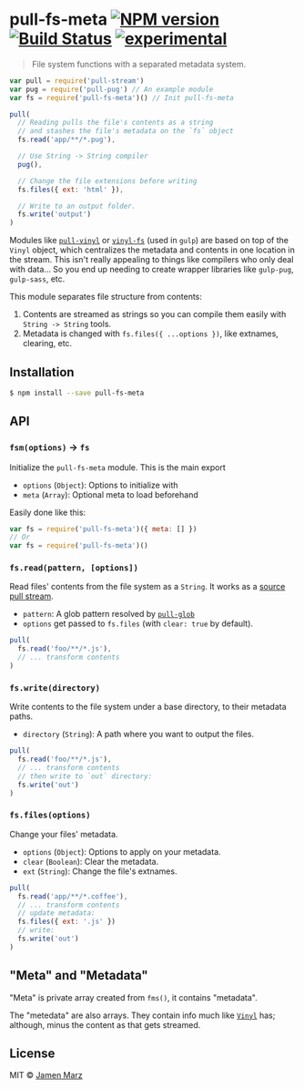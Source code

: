 # pull-fs-meta [![NPM version](https://badge.fury.io/js/pull-fs-meta.svg)](https://npmjs.org/package/pull-fs-meta) [![Build Status](https://travis-ci.org/jamen/pull-fs-meta.svg?branch=master)](https://travis-ci.org/jamen/pull-fs-meta) [![experimental](http://badges.github.io/stability-badges/dist/experimental.svg)](http://github.com/badges/stability-badges)

> File system functions with a separated metadata system.

```js
var pull = require('pull-stream')
var pug = require('pull-pug') // An example module
var fs = require('pull-fs-meta')() // Init pull-fs-meta

pull(
  // Reading pulls the file's contents as a string
  // and stashes the file's metadata on the `fs` object
  fs.read('app/**/*.pug'),

  // Use String -> String compiler
  pug(),

  // Change the file extensions before writing
  fs.files({ ext: 'html' }),

  // Write to an output folder.
  fs.write('output')
)
```

Modules like [`pull-vinyl`](https://github.com/jamen/pull-vinyl) or [`vinyl-fs`](https://github.com/gulpjs/gulpjs/vinyl-fs) (used in `gulp`) are based on top of the `Vinyl` object, which centralizes the metadata and contents in one location in the stream.  This isn't really appealing to things like compilers who only deal with data...  So you end up needing to create wrapper libraries like `gulp-pug`, `gulp-sass`, etc.

This module separates file structure from contents:
 1. Contents are streamed as strings so you can compile them easily with `String -> String` tools.
 2. Metadata is changed with `fs.files({ ...options })`, like extnames, clearing, etc.

## Installation

```sh
$ npm install --save pull-fs-meta
```

## API

### `fsm(options)` -> `fs`

Initialize the `pull-fs-meta` module.  This is the main export

 - `options` (`Object`): Options to initialize with
  - `meta` (`Array`): Optional meta to load beforehand

Easily done like this:
```js
var fs = require('pull-fs-meta')({ meta: [] })
// Or
var fs = require('pull-fs-meta')()
```

### `fs.read(pattern, [options])`

Read files' contents from the file system as a `String`.  It works as a [source pull stream](https://github.com/pull-stream/pull-stream/blob/master/docs/glossary.md#source).

 - `pattern`: A glob pattern resolved by [`pull-glob`](https://npmjs.com/pull-glob)
 - `options` get passed to `fs.files` (with `clear: true` by default).

```js
pull(
  fs.read('foo/**/*.js'),
  // ... transform contents
)
```

### `fs.write(directory)`

Write contents to the file system under a base directory, to their metadata paths.

 - `directory` (`String`): A path where you want to output the files.

```js
pull(
  fs.read('foo/**/*.js'),
  // ... transform contents
  // then write to `out` directory:
  fs.write('out')
)
```

### `fs.files(options)`

Change your files' metadata.

 - `options` (`Object`): Options to apply on your metadata.
  - `clear` (`Boolean`): Clear the metadata.
  - `ext` (`String`): Change the file's extnames.

```js
pull(
  fs.read('app/**/*.coffee'),
  // ... transform contents
  // update metadata:
  fs.files({ ext: '.js' })
  // write:
  fs.write('out')
)
```

## "Meta" and "Metadata"

"Meta" is private array created from `fms()`, it contains "metadata".

The "metedata" are also arrays. They contain info much like [`Vinyl`](https://github.com/gulpjs/vinyl) has; although, minus the content as that gets streamed.

## License

MIT © [Jamen Marz](https://github.com/jamen)
